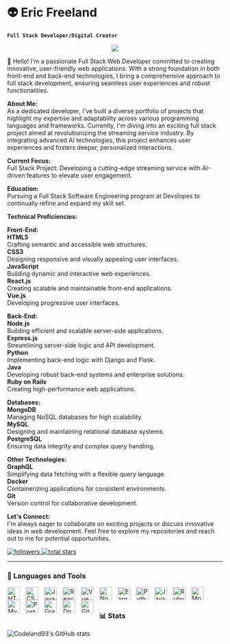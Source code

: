 # 👽 Eric Freeland 

**`Full Stack Developer/Digital Creator`**


<p align="center">
  <a href="https://github.com/DenverCoder1/readme-typing-svg">
    <img src="https://readme-typing-svg.demolab.com/?lines=Full-stack%20web%20and%20app%20developer;Experienced%20UI%2FUX%20Designer;&font=Fira%20Code&center=true&width=440&height=45&color=f75c7e&vCenter=true&pause=1000&size=22" /></a>
</p>


👋 Hello! I'm a passionate Full Stack Web Developer committed to creating innovative, user-friendly web applications. With a strong foundation in both front-end and back-end technologies, I bring a comprehensive approach to full stack development, ensuring seamless user experiences and robust functionalities.

**About Me:**<br>
As a dedicated developer, I've built a diverse portfolio of projects that highlight my expertise and adaptability across various programming languages and frameworks. Currently, I'm diving into an exciting full stack project aimed at revolutionizing the streaming service industry. By integrating advanced AI technologies, this project enhances user experiences and fosters deeper, personalized interactions.

**Current Focus:**<br>
Full Stack Project: Developing a cutting-edge streaming service with AI-driven features to elevate user engagement.

**Education:** <br>
Pursuing a Full Stack Software Engineering program at Devslopes to continually refine and expand my skill set.

**Technical Proficiencies:**

**Front-End:**
<br>
**HTML5** <br>
Crafting semantic and accessible web structures.
<br>
**CSS3** <br>
Designing responsive and visually appealing user interfaces.
<br>
**JavaScript** <br> 
Building dynamic and interactive web experiences.
<br>
**React.js** <br>
Creating scalable and maintainable front-end applications.
<br>
**Vue.js** <br>
Developing progressive user interfaces.

**Back-End:**
<br>
**Node.js** <br>
Building efficient and scalable server-side applications.
<br>
**Express.js** <br>
Streamlining server-side logic and API development.
<br>
**Python** <br>
Implementing back-end logic with Django and Flask.
<br>
**Java** <br>
Developing robust back-end systems and enterprise solutions.
<br>
**Ruby on Rails** <br>
Creating high-performance web applications.

**Databases:**
<br>
**MongoDB** <br>
Managing NoSQL databases for high scalability.
<br>
**MySQL** <br>
Designing and maintaining relational database systems.
<br>
**PostgreSQL** <br>
Ensuring data integrity and complex query handling.

**Other Technologies:**
<br>
**GraphQL** <br> 
Simplifying data fetching with a flexible query language.
<br>
**Docker** <br>
Containerizing applications for consistent environments.
<br>
**Git** <br>
Version control for collaborative development.

**Let's Connect:**<br>
I'm always eager to collaborate on exciting projects or discuss innovative ideas in web development. Feel free to explore my repositories and reach out to me for potential opportunities.

<p align="left">
<a href="https://github.com/codeland93?tab=followers">
<img alt="followers" title="Follow me on Github" src="https://custom-icon-badges.demolab.com/github/followers/codeland93?color=236ad3&labelColor=1155ba&style=for-the-badge&logo=person-add&label=Follow&logoColor=white"</a>

<a href="https://github.com/codeland93?tab=stars">
<img alt="total stars" title="Total stars on Github" src="https://custom-icon-badges.demolab.com/github/stars/codeland93?color=55960c&style=for-the-badge&labelColor=488207&logo=star"></a>
</p>

---

### 🧰 Languages and Tools

<img align="left" alt="HTML" width="30px" style="padding-right:10px;" src="https://cdn.jsdelivr.net/gh/devicons/devicon/icons/html5/html5-plain.svg" />
<img align="left" alt="CSS" width="30px" style="padding-right:10px;" src="https://cdn.jsdelivr.net/gh/devicons/devicon/icons/css3/css3-plain.svg" />
<img align="left" alt="JavaScript" width="30px" style="padding-right:10px;" src="https://cdn.jsdelivr.net/gh/devicons/devicon/icons/javascript/javascript-plain.svg" />
<img align="left" alt="React" width="30px" style="padding-right:10px;" src="https://cdn.jsdelivr.net/gh/devicons/devicon/icons/react/react-original.svg" />
<img align="left" alt="Vue" width="30px" style="padding-right:10px;" src="https://cdn.jsdelivr.net/gh/devicons/devicon@latest/icons/vuejs/vuejs-original.svg" />
<img align="left" alt="NodeJS" width="30px" style="padding-right:10px;" src="https://cdn.jsdelivr.net/gh/devicons/devicon/icons/nodejs/nodejs-original.svg" />
<img align="left" alt="ExpressJS" width="30px" style="padding-right:10px;" src="https://cdn.jsdelivr.net/gh/devicons/devicon@latest/icons/express/express-original.svg" />
<img align="left" alt="Python" width="30px" style="padding-right:10px;" src="https://cdn.jsdelivr.net/gh/devicons/devicon/icons/python/python-plain.svg" />
<img align="left" alt="Java" width="30px" style="padding-right:10px;" src="https://cdn.jsdelivr.net/gh/devicons/devicon/icons/java/java-original.svg"/>
<img align="left" alt="Ruby on Rails" width="30px" style="padding-right:10px;" src="https://cdn.jsdelivr.net/gh/devicons/devicon@latest/icons/rails/rails-original-wordmark.svg" />
<img align="left" alt="MongoDB" width="30px" style="padding-right:10px;" src="https://cdn.jsdelivr.net/gh/devicons/devicon@latest/icons/mongodb/mongodb-original-wordmark.svg" />
<img align="left" alt="MySQL" width="30px" style="padding-right:10px;" src="https://cdn.jsdelivr.net/gh/devicons/devicon@latest/icons/mysql/mysql-original-wordmark.svg" />
<img align="left" alt="PostgreSQL" width="30px" style="padding-right:10px;" src="https://cdn.jsdelivr.net/gh/devicons/devicon@latest/icons/postgresql/postgresql-original-wordmark.svg" />
<img align="left" alt="GraphQL" width="30px" style="padding-right:10px;" src="https://cdn.jsdelivr.net/gh/devicons/devicon@latest/icons/graphql/graphql-plain-wordmark.svg" />
<img align="left" alt="Docker" width="30px" style="padding-right:10px;" src="https://cdn.jsdelivr.net/gh/devicons/devicon@latest/icons/docker/docker-original-wordmark.svg" />
<img align="left" alt="Git" width="30px" style="padding-right:10px;" src="https://cdn.jsdelivr.net/gh/devicons/devicon/icons/git/git-original.svg" />
<br />

#

### 📊 Stats

![Codeland93's GitHub stats](https://github-readme-stats.vercel.app/api?username=codeland93&show_icons=true&theme=gruvbox)

<!-- ![GitHub Streak](https://streak-stats.demolab.com?user=codeland93&theme=gruvbox&border_radius=4.5) -->
      
        
    
          
